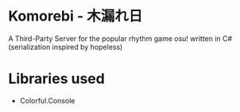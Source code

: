 # Komorebi - 木漏れ日

A Third-Party Server for the popular rhythm game osu! written in C#
(serialization inspired by hopeless)

# Libraries used
* Colorful.Console
